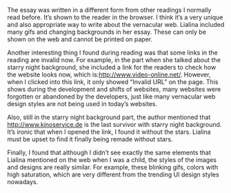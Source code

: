The essay was written in a different form from other readings I normally read before. It’s shown to the reader in the browser. I think it’s a very unique and also appropriate way to write about the vernacular web. Lialina included many gifs and changing backgrounds in her essay. These can only be shown on the web and cannot be printed on paper. 

Another interesting thing I found during reading was that some links in the reading are invalid now. For example, in the part when she talked about the starry night background, she included a link for the readers to check how the website looks now, which is:http://www.video-online.net/. However, when I clicked into this link, it only showed “Invalid URL” on the page. This shows during the development and shifts of websites, many websites were forgotten or abandoned by the developers, just like many vernacular web design styles are not being used in today’s websites.

Also, still in the starry night background part, the author mentioned that http://www.kinoservice.de is the last survivor with starry night background. It’s ironic that when I opened the link, I found it without the stars. Lialina must be upset to find it finally being remade without stars.

Finally, I found that although I didn’t see exactly the same elements that Lialina mentioned on the web when I was a child, the styles of the images and designs are really similar. For example, these blinking gifs, colors with high saturation, which are very different from the trending UI design styles nowadays.